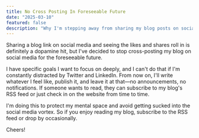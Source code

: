 ```yaml
---
title: No Cross Posting In Foreseeable Future
date: "2025-03-10"
featured: false
description: "Why I'm stepping away from sharing my blog posts on social media platforms. This decision prioritizes deep focus on personal goals while avoiding the distractions and dopamine hits from social validation."
---
```


Sharing a blog link on social media and seeing the likes and shares roll in is definitely a dopamine hit, but I've decided to stop cross-posting my blog on social media for the foreseeable future.

I have specific goals I want to focus on deeply, and I can't do that if I'm constantly distracted by Twitter and LinkedIn. From now on, I'll write whatever I feel like, publish it, and leave it at that—no announcements, no notifications. If someone wants to read, they can subscribe to my blog's RSS feed or just check in on the website from time to time.

I'm doing this to protect my mental space and avoid getting sucked into the social media vortex. So if you enjoy reading my blog, subscribe to the RSS feed or drop by occasionally.

Cheers!
